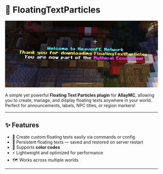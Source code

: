 # 🌟 FloatingTextParticles

![Preview](https://github.com/Mythical-Games/FloatingTextParticles/blob/master/Screenshot_20251021_155038.jpg)

A simple yet powerful **Floating Text Particles plugin** for **AllayMC**, allowing you to create, manage, and display floating texts anywhere in your world.  
Perfect for announcements, labels, NPC titles, or region markers!

---

## ✨ Features

- 🚀 Create custom floating texts easily via commands or config  
- 🔄 Persistent floating texts — saved and restored on server restart  
- 🎨 Supports **color codes**
- ⚡ Lightweight and optimized for performance  
- 🗺️ Works across multiple worlds  

---
